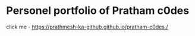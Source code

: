 # Personel portfolio of Pratham c0des

click me - https://prathmesh-ka-github.github.io/pratham-c0des./
